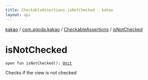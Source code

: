 ```yaml
---
title: CheckableAssertions.isNotChecked - kakao
layout: api
---
```


<div class='api-docs-breadcrumbs'><a href="../../index.html">kakao</a> / <a href="../index.html">com.agoda.kakao</a> / <a href="index.html">CheckableAssertions</a> / <a href=".">isNotChecked</a></div>

# isNotChecked

<div class="signature"><code><span class="keyword">open</span> <span class="keyword">fun </span><span class="identifier">isNotChecked</span><span class="symbol">(</span><span class="symbol">)</span><span class="symbol">: </span><a href="https://kotlinlang.org/api/latest/jvm/stdlib/kotlin/-unit/index.html"><span class="identifier">Unit</span></a></code></div>

Checks if the view is not checked

